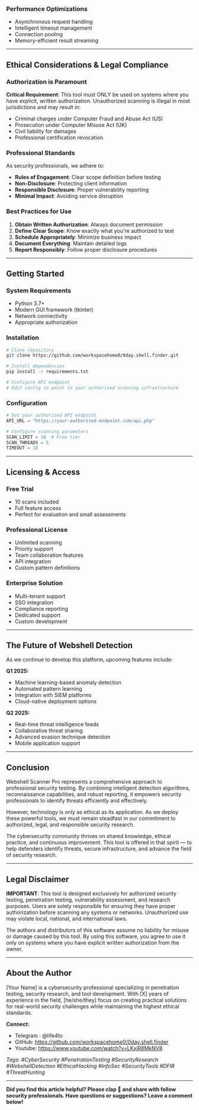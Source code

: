 
### Performance Optimizations
- Asynchronous request handling
- Intelligent timeout management
- Connection pooling
- Memory-efficient result streaming

---

## Ethical Considerations & Legal Compliance

### Authorization is Paramount

**Critical Requirement**: This tool must ONLY be used on systems where you have explicit, written authorization. Unauthorized scanning is illegal in most jurisdictions and may result in:
- Criminal charges under Computer Fraud and Abuse Act (US)
- Prosecution under Computer Misuse Act (UK)
- Civil liability for damages
- Professional certification revocation

### Professional Standards

As security professionals, we adhere to:
- **Rules of Engagement**: Clear scope definition before testing
- **Non-Disclosure**: Protecting client information
- **Responsible Disclosure**: Proper vulnerability reporting
- **Minimal Impact**: Avoiding service disruption

### Best Practices for Use

1. **Obtain Written Authorization**: Always document permission
2. **Define Clear Scope**: Know exactly what you're authorized to test
3. **Schedule Appropriately**: Minimize business impact
4. **Document Everything**: Maintain detailed logs
5. **Report Responsibly**: Follow proper disclosure procedures

---

## Getting Started

### System Requirements
- Python 3.7+
- Modern GUI framework (tkinter)
- Network connectivity
- Appropriate authorization

### Installation
```bash
# Clone repository
git clone https://github.com/workspacehome0/0day.shell.finder.git

# Install dependencies
pip install -r requirements.txt

# Configure API endpoint
# Edit config to point to your authorized scanning infrastructure
```

### Configuration
```python
# Set your authorized API endpoint
API_URL = "https://your-authorized-endpoint.com/api.php"

# Configure scanning parameters
SCAN_LIMIT = 10  # Free tier
SCAN_THREADS = 5
TIMEOUT = 10
```

---

## Licensing & Access

### Free Trial
- 10 scans included
- Full feature access
- Perfect for evaluation and small assessments

### Professional License
- Unlimited scanning
- Priority support
- Team collaboration features
- API integration
- Custom pattern definitions

### Enterprise Solution
- Multi-tenant support
- SSO integration
- Compliance reporting
- Dedicated support
- Custom development

---

## The Future of Webshell Detection

As we continue to develop this platform, upcoming features include:

**Q1 2025:**
- Machine learning-based anomaly detection
- Automated pattern learning
- Integration with SIEM platforms
- Cloud-native deployment options

**Q2 2025:**
- Real-time threat intelligence feeds
- Collaborative threat sharing
- Advanced evasion technique detection
- Mobile application support

---

## Conclusion

Webshell Scanner Pro represents a comprehensive approach to professional security testing. By combining intelligent detection algorithms, reconnaissance capabilities, and robust reporting, it empowers security professionals to identify threats efficiently and effectively.

However, technology is only as ethical as its application. As we deploy these powerful tools, we must remain steadfast in our commitment to authorized, legal, and responsible security research.

The cybersecurity community thrives on shared knowledge, ethical practice, and continuous improvement. This tool is offered in that spirit — to help defenders identify threats, secure infrastructure, and advance the field of security research.

---

## Legal Disclaimer

**IMPORTANT**: This tool is designed exclusively for authorized security testing, penetration testing, vulnerability assessment, and research purposes. Users are solely responsible for ensuring they have proper authorization before scanning any systems or networks. Unauthorized use may violate local, national, and international laws.

The authors and distributors of this software assume no liability for misuse or damage caused by this tool. By using this software, you agree to use it only on systems where you have explicit written authorization from the owner.

---

## About the Author

[Your Name] is a cybersecurity professional specializing in penetration testing, security research, and tool development. With [X] years of experience in the field, [he/she/they] focus on creating practical solutions for real-world security challenges while maintaining the highest ethical standards.

**Connect:**
- Telegram : @life4to
- GitHub: https://github.com/workspacehome0/0day.shell.finder
- Youtube: https://www.youtube.com/watch?v=LKxjR8MkNV8



*Tags: #CyberSecurity #PenetrationTesting #SecurityResearch #WebshellDetection #EthicalHacking #InfoSec #SecurityTools #DFIR #ThreatHunting*

---

**Did you find this article helpful? Please clap 👏 and share with fellow security professionals. Have questions or suggestions? Leave a comment below!**

